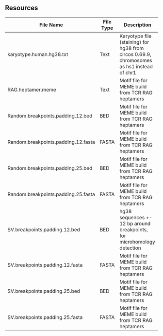 ## Resources
| File Name | File Type | Description |
| ----------- | ----------- | ----------- |
| karyotype.human.hg38.txt | Text | Karyotype file (staining) for hg38 from circos 0.69.9, chromosomes as hs1 instead of chr1 |
| RAG.heptamer.meme | Text | Motif file for MEME build from TCR RAG heptamers |
| Random.breakpoints.padding.12.bed | BED | Motif file for MEME build from TCR RAG heptamers |
| Random.breakpoints.padding.12.fasta | FASTA | Motif file for MEME build from TCR RAG heptamers |
| Random.breakpoints.padding.25.bed | BED | Motif file for MEME build from TCR RAG heptamers |
| Random.breakpoints.padding.25.fasta | FASTA | Motif file for MEME build from TCR RAG heptamers |
| SV.breakpoints.padding.12.bed | BED | hg38 sequences +- 12 bp around breakpoints, for microhomology detection |
| SV.breakpoints.padding.12.fasta | FASTA | Motif file for MEME build from TCR RAG heptamers |
| SV.breakpoints.padding.25.bed | BED | Motif file for MEME build from TCR RAG heptamers |
| SV.breakpoints.padding.25.fasta | FASTA | Motif file for MEME build from TCR RAG heptamers |
